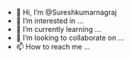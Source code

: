 - 👋 Hi, I’m @Sureshkumarnagraj
- 👀 I’m interested in ...
- 🌱 I’m currently learning ...
- 💞️ I’m looking to collaborate on ...
- 📫 How to reach me ...

<!---
Sureshkumarnagraj/Sureshkumarnagraj is a ✨ special ✨ repository because its `README.md` (this file) appears on your GitHub profile.
You can click the Preview link to take a look at your changes.
--->
